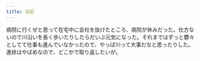```yaml
---
title: 日記
---
```


病院に行くぜと思って在宅中に会社を抜けたところ、病院が休みだった。仕方ないので川沿いを長く歩いたりしたらだいぶ元気になった。それまではずっと鬱々としてて仕事も進んでいなかったので、やっぱ川って大事だなと思ったりした。進捗はやばめなので、どこかで取り返したいが。